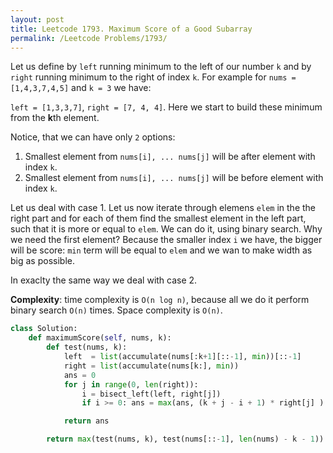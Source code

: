 ```yaml
---
layout: post
title: Leetcode 1793. Maximum Score of a Good Subarray
permalink: /Leetcode Problems/1793/
---
```


Let us define by `left` running minimum to the left of our number `k` and by `right` running minimum to the right of index `k`. For example for `nums = [1,4,3,7,4,5]` and `k = 3` we have:

`left = [1,3,3,7]`,   `right = [7, 4, 4]`. Here we start to build these minimum from the **k**th element.

Notice, that we can have only `2` options:
1. Smallest element from `nums[i], ... nums[j]` will be after element with index `k`.
2. Smallest element from `nums[i], ... nums[j]` will be before element with index `k`.

Let us deal with case 1. Let us now iterate through elemens `elem` in the the right part and for each of them find the smallest element in the left part, such that it is more or equal to `elem`. We can do it, using binary search. Why we need the first element? Because the smaller index `i` we have, the bigger will be score: `min` term will be equal to `elem` and we wan to make width as big as possible. 

In exaclty the same way we deal with case 2.

**Complexity**: time complexity is `O(n log n)`, because all we do it perform binary search `O(n)` times. Space complexity is `O(n)`.

```python
class Solution:
    def maximumScore(self, nums, k):
        def test(nums, k):
            left  = list(accumulate(nums[:k+1][::-1], min))[::-1]
            right = list(accumulate(nums[k:], min))
            ans = 0
            for j in range(0, len(right)):
                i = bisect_left(left, right[j])
                if i >= 0: ans = max(ans, (k + j - i + 1) * right[j] )

            return ans

        return max(test(nums, k), test(nums[::-1], len(nums) - k - 1))
```